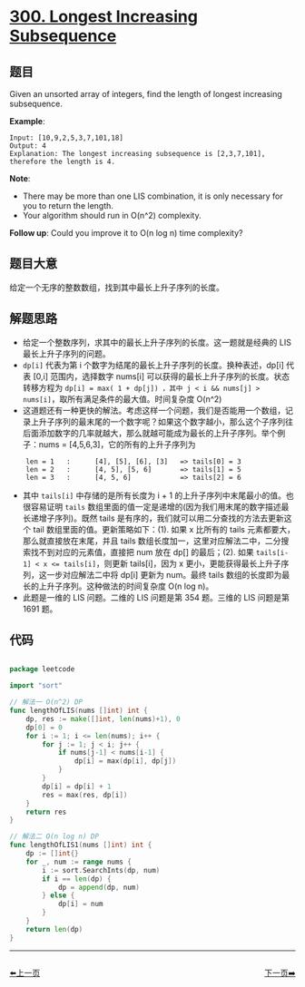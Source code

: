 # [300. Longest Increasing Subsequence](https://leetcode.com/problems/longest-increasing-subsequence/)


## 题目

Given an unsorted array of integers, find the length of longest increasing subsequence.

**Example**:

    Input: [10,9,2,5,3,7,101,18]
    Output: 4 
    Explanation: The longest increasing subsequence is [2,3,7,101], therefore the length is 4.

**Note**:

- There may be more than one LIS combination, it is only necessary for you to return the length.
- Your algorithm should run in O(n^2) complexity.

**Follow up**: Could you improve it to O(n log n) time complexity?

## 题目大意

给定一个无序的整数数组，找到其中最长上升子序列的长度。


## 解题思路

- 给定一个整数序列，求其中的最长上升子序列的长度。这一题就是经典的 LIS 最长上升子序列的问题。
- `dp[i]` 代表为第 i 个数字为结尾的最长上升子序列的长度。换种表述，dp[i] 代表 [0,i] 范围内，选择数字 nums[i] 可以获得的最长上升子序列的长度。状态转移方程为 `dp[i] = max( 1 + dp[j]) ，其中 j < i && nums[j] > nums[i]`，取所有满足条件的最大值。时间复杂度 O(n^2)
- 这道题还有一种更快的解法。考虑这样一个问题，我们是否能用一个数组，记录上升子序列的最末尾的一个数字呢？如果这个数字越小，那么这个子序列往后面添加数字的几率就越大，那么就越可能成为最长的上升子序列。举个例子：nums = [4,5,6,3]，它的所有的上升子序列为

```
    len = 1   :      [4], [5], [6], [3]   => tails[0] = 3
    len = 2   :      [4, 5], [5, 6]       => tails[1] = 5
    len = 3   :      [4, 5, 6]            => tails[2] = 6
```
- 其中 `tails[i]` 中存储的是所有长度为 i + 1 的上升子序列中末尾最小的值。也很容易证明 `tails` 数组里面的值一定是递增的(因为我们用末尾的数字描述最长递增子序列)。既然 tails 是有序的，我们就可以用二分查找的方法去更新这个 tail 数组里面的值。更新策略如下：(1). 如果 x 比所有的 tails 元素都要大，那么就直接放在末尾，并且 tails 数组长度加一，这里对应解法二中，二分搜索找不到对应的元素值，直接把 num 放在 dp[] 的最后；(2). 如果 `tails[i-1] < x <= tails[i]`，则更新 tails[i]，因为 x 更小，更能获得最长上升子序列，这一步对应解法二中将 dp[i] 更新为 num。最终 tails 数组的长度即为最长的上升子序列。这种做法的时间复杂度 O(n log n)。
- 此题是一维的 LIS 问题。二维的 LIS 问题是第 354 题。三维的 LIS 问题是第 1691 题。



## 代码

```go

package leetcode

import "sort"

// 解法一 O(n^2) DP
func lengthOfLIS(nums []int) int {
	dp, res := make([]int, len(nums)+1), 0
	dp[0] = 0
	for i := 1; i <= len(nums); i++ {
		for j := 1; j < i; j++ {
			if nums[j-1] < nums[i-1] {
				dp[i] = max(dp[i], dp[j])
			}
		}
		dp[i] = dp[i] + 1
		res = max(res, dp[i])
	}
	return res
}

// 解法二 O(n log n) DP
func lengthOfLIS1(nums []int) int {
	dp := []int{}
	for _, num := range nums {
		i := sort.SearchInts(dp, num)
		if i == len(dp) {
			dp = append(dp, num)
		} else {
			dp[i] = num
		}
	}
	return len(dp)
}

```


----------------------------------------------
<div style="display: flex;justify-content: space-between;align-items: center;">
<p><a href="https://books.halfrost.com/leetcode/ChapterFour/0200~0299/0290.Word-Pattern/">⬅️上一页</a></p>
<p><a href="https://books.halfrost.com/leetcode/ChapterFour/0300~0399/0303.Range-Sum-Query-Immutable/">下一页➡️</a></p>
</div>
